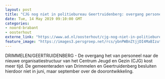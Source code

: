 ```yaml
---
layout: post
title: "CJG nog niet in politiebureau Geertruidenberg: overgang personeel kost meer tijd"
date: Tue, 14 May 2019 09:10:00 GMT
categories: 
- noord-brabant 
- oosterhout 
externe_link: "https://www.ad.nl/oosterhout/cjg-nog-niet-in-politiebureau-geertruidenberg-overgang-personeel-kost-meer-tijd~aa81c448/"
feature_image: "https://images3.persgroep.net/rcs/ybnPWBnZtjjDI4MaBIzutH1AmuE/diocontent/105416629/_fitwidth/400/?appId=21791a8992982cd8da851550a453bd7f&quality=0.7"
---
```


DRIMMELEN/GEERTRUIDENBERG - De overgang het van personeel naar de nieuwe organisatiestructuur van het Centrum Jeugd en Gezin (CJG) kost meer tijd. De gemeenteraden van Drimmelen en Geertruidenberg besluiten hierdoor niet in juni, maar september over de doorontwikkeling.
